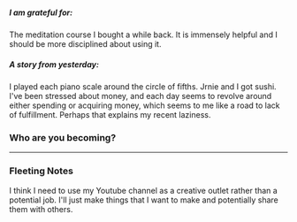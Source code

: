 ##### I am grateful for:
The meditation course I bought a while back. It is immensely helpful and I should be more disciplined about using it.


##### A story from yesterday:
I played each piano scale around the circle of fifths. Jrnie and I got sushi. I've been stressed about money, and each day seems to revolve around either spending or acquiring money, which seems to me like a road to lack of fulfillment. Perhaps that explains my recent laziness. 



### Who are you becoming?

---

### Fleeting Notes

I think I need to use my Youtube channel as a creative outlet rather than a potential job. I'll just make things that I want to make and potentially share them with others.

